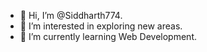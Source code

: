 - 👋 Hi, I’m @Siddharth774.
- 👀 I’m interested in exploring new areas.
- 🌱 I’m currently learning Web Development.
<!---
Siddharth774/Siddharth774 is a ✨ special ✨ repository because its `README.md` (this file) appears on your GitHub profile.
You can click the Preview link to take a look at your changes.
--->

